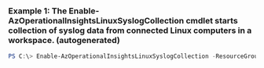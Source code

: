 ### Example 1: The Enable-AzOperationalInsightsLinuxSyslogCollection cmdlet starts collection of syslog data from connected Linux computers in a workspace. (autogenerated)
```powershell
PS C:\> Enable-AzOperationalInsightsLinuxSyslogCollection -ResourceGroupName MyResourceGroup -WorkspaceName ContosoWorkspace
```


